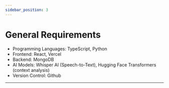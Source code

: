 ```yaml
---
sidebar_position: 3
---
```

# General Requirements
- Programming Languages: TypeScript, Python
- Frontend: React, Vercel
- Backend: MongoDB
- AI Models: Whisper AI (Speech-to-Text), Hugging Face Transformers (context analysis)
- Version Control: Github
---

